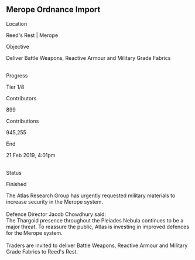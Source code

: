 ## Merope Ordnance Import

Location

Reed\'s Rest \| Merope

Objective

Deliver Battle Weapons, Reactive Armour and Military Grade Fabrics

\
Progress

Tier 1/8

Contributors

899

Contributions

945,255

End

21 Feb 2019, 4:01pm

\
Status

Finished

The Atlas Research Group has urgently requested military materials to
increase security in the Merope system.\
\
Defence Director Jacob Chowdhury said:\
The Thargoid presence throughout the Pleiades Nebula continues to be a
major threat. To reassure the public, Atlas is investing in improved
defences for the Merope system.\
\
Traders are invited to deliver Battle Weapons, Reactive Armour and
Military Grade Fabrics to Reed\'s Rest.
